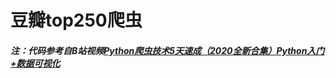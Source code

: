 # 豆瓣top250爬虫

 ##### 注：代码参考自B站视频[Python爬虫技术5天速成（2020全新合集）Python入门+数据可视化](https://www.bilibili.com/video/BV12E411A7ZQ)